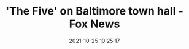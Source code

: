 ---
"title": "'The Five' on Baltimore town hall - Fox News"
"date": "2021-10-25 10:25:17"
"feed_name": "GOOGLENEWSDRILLING"
"feed_website": "https://news.google.com/search?q=drilling%2Bincident&hl=en-US&gl=US&ceid=US:en"
"feed_rss": "https://news.google.com/rss/search?q=drilling%2Bincident&hl=en-US&gl=US&ceid=US:en"
"link": "https://www.foxnews.com/transcript/the-five-on-president-bidens-appearance-at-baltimore-town-hall"
"source": "{'href': 'https://www.foxnews.com', 'title': 'Fox News'}"
"file": "_posts/2021-1-1-2d08e546108663fab36e099d47f47f4f021d0ab4.md"
"accident": "0"
"drilling": "0"
"dead": "0"
"injured": "0"
"arrested": "0"
"place": "unknown place"
"where": "unknown site"
"causes": "unknown"
"place_uri": "unknown place"
---